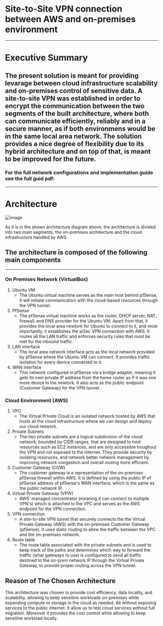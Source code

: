 
# Site-to-Site VPN connection between AWS and on-premises environment
-----

# Executive Summary

The present solution is meant for providing levarage between cloud infrastructure scalability and on-premises control of sensitive data. A site-to-site VPN was established in order to encrypt the communication
between the two segments of the built architecture, where both can communicate efficiently, reliably and in a secure manner, as if both environmens would be in the same local area network. The solution provides a nice degree of flexibility due to its hybrid architecture and on top of that, is meant to be improved for the future.
----
### For the full network configurations and implementation guide see the full guid pdf: 
----
# Architecture

![image](https://github.com/user-attachments/assets/45bb6ccc-9af7-4f27-b1ae-050b5f27b9a9)


As it is in the shown architecture diagram above, the architecture is divided into two main segments, the on-premises architecture and the cloud infrastructure handled by AWS.

## The architecture is composed of the following main components
-----

### On Premises Network (VirtualBox)
1. Ubuntu VM
   * The Ubuntu virtual machine serves as the main host behind pfSense, it will initiate communication with the cloud-based resources through the VPN tunnel.
2. PfSense
   * The pfSense virtual machine works as the router, DHCP server, NAT, firewall, and DNS provider for the Ubuntu VM. Apart from that, it provides the local area newtork for Ubuntu to connect to it, and most importantly, it establishes the ipSec VPN connection with AWS. It routes all the LAN traffic and enforces security rules that most be met for the inbound traffic.
3. LAN interface
   * The local area network interface acts as the local network provided by pfSense where the Ubuntu VM can connect. It provides traffic isolation for every device connected to it.
3. WAN interface
   * This network configured in pfSense via a bridge adapter, meaning it gets its own private IP address from the home router as if it was one more device in the newtork. It also acts as the public endpoint 
     (Customer Gateway) for the VPN tunnel.
     
### Cloud Environment (AWS)
1. VPC
   * The Virtual Private Cloud is an isolated network hosted by AWS that hosts all the cloud infrastructure where we can design and deploy our cloud network.
2. Private Subnets
   * The two private subnets are a logical subdivision of the cloud network, bounded by CIDR ranges, that are designed to host resources such as EC2 instances, and are only accessible troughout the VPN and not exposed to the internet. They provide security by isolating resoruces, and network better network management by improving network congestion and overall routing more efficient.
3. Customer Gateway (CGW)
   * The customer gateway is a representation of the on-premises pfSense firewall within AWS. It is defined by using the public IP of pfSense address of pfSense's WAN interface, which is the same as the public network IP.
4. Virtual Private Gateway (VPW)
   * AWS' managed concentrator (meaning it can connect to multiple VPN's) which is attached to the VPC and serves as the AWS endpoint for the VPN connection.
5. VPN connection
   * A site-to-site VPN tunnel that securely connects the the Virtual Private Gateway (AWS) with the on-premises Customer Gateway (pfSense). It uses static routing to allow the traffic between the VPC and the on-premises network.
6. Route table
   * The route table associated with the private subnets and is used to keep track of the paths and determines which way to forward the traffic (what gateways to use) is configured to send all traffic destined to the on-prem network IP through the Virtual Private Gateway, to provide proper routing across the VPN tunnel.


## Reason of The Chosen Architecture
This architecture was chosen to provide cost efficiency, data locality, and scalability, allowing to keep sensitive workloads on-premises while expanding compute or storage in the cloud as needed. All without exposing services to the public internet.
It allow us to test cloud services without full migration. Moreover it provides the cost control while allowing to keep sensitive workload locally. 


